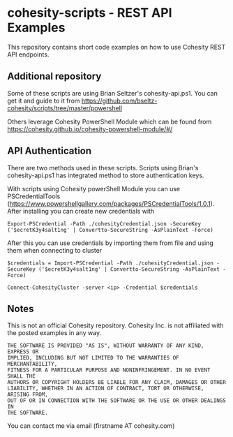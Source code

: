 # cohesity-scripts - REST API Examples

This repository contains short code examples on how to use Cohesity REST API endpoints.

## Additional repository

Some of these scripts are using Brian Seltzer's cohesity-api.ps1. You can get it and guide to it from https://github.com/bseltz-cohesity/scripts/tree/master/powershell

Others leverage Cohesity PowerShell Module which can be found from https://cohesity.github.io/cohesity-powershell-module/#/

## API Authentication

There are two methods used in these scripts. Scripts using Brian's cohesity-api.ps1 has integrated method to store authentication keys.

With scripts using Cohesity powerShell Module you can use PSCredentialTools (https://www.powershellgallery.com/packages/PSCredentialTools/1.0.1). After installing you can create new credentials with

```
Export-PSCredential -Path ./cohesityCredential.json -SecureKey ('$ecretK3y4salt1ng' | Convertto-SecureString -AsPlainText -Force)
```

After this you can use credentials by importing them from file and using them when connecting to cluster
```
$credentials = Import-PSCredential -Path ./cohesityCredential.json -SecureKey ('$ecretK3y4salt1ng' | Convertto-SecureString -AsPlainText -Force)

Connect-CohesityCluster -server <ip> -Credential $credentials
```

## Notes
This is not an official Cohesity repository. Cohesity Inc. is not affiliated with the posted examples in any way.

```
THE SOFTWARE IS PROVIDED "AS IS", WITHOUT WARRANTY OF ANY KIND, EXPRESS OR
IMPLIED, INCLUDING BUT NOT LIMITED TO THE WARRANTIES OF MERCHANTABILITY,
FITNESS FOR A PARTICULAR PURPOSE AND NONINFRINGEMENT. IN NO EVENT SHALL THE
AUTHORS OR COPYRIGHT HOLDERS BE LIABLE FOR ANY CLAIM, DAMAGES OR OTHER
LIABILITY, WHETHER IN AN ACTION OF CONTRACT, TORT OR OTHERWISE, ARISING FROM,
OUT OF OR IN CONNECTION WITH THE SOFTWARE OR THE USE OR OTHER DEALINGS IN
THE SOFTWARE.
```

You can contact me via email (firstname AT cohesity.com)
